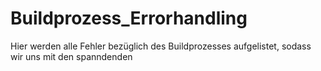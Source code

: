 # Buildprozess_Errorhandling
Hier werden alle Fehler bezüglich des Buildprozesses aufgelistet, sodass wir uns mit den spanndenden 
